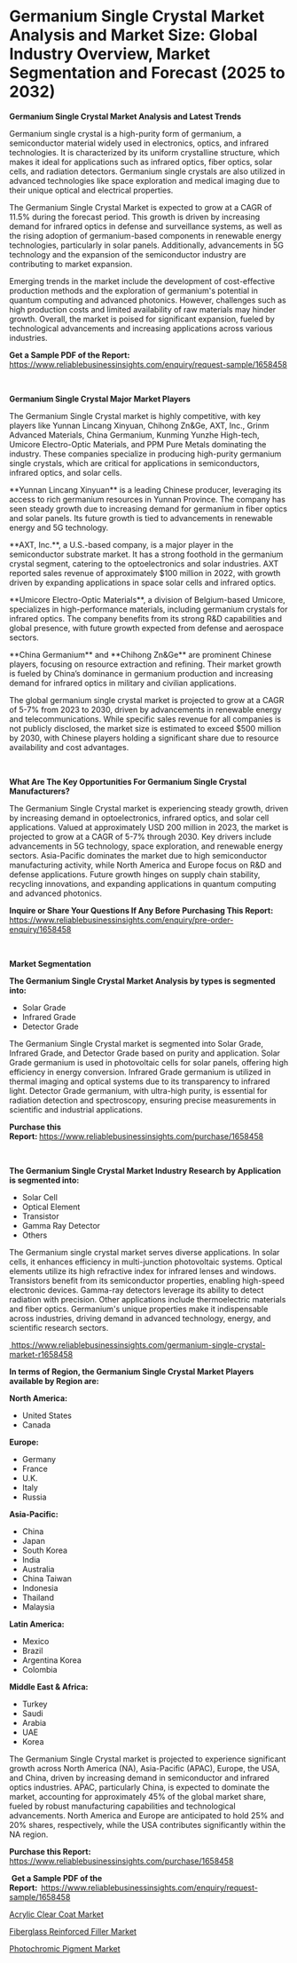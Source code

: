 <p><h1>Germanium Single Crystal Market Analysis and Market Size: Global Industry Overview, Market Segmentation and Forecast (2025 to 2032)</h1></p><p><strong>Germanium Single Crystal Market Analysis and Latest Trends</strong></p>
<p><p>Germanium single crystal is a high-purity form of germanium, a semiconductor material widely used in electronics, optics, and infrared technologies. It is characterized by its uniform crystalline structure, which makes it ideal for applications such as infrared optics, fiber optics, solar cells, and radiation detectors. Germanium single crystals are also utilized in advanced technologies like space exploration and medical imaging due to their unique optical and electrical properties.</p><p>The Germanium Single Crystal Market is expected to grow at a CAGR of 11.5% during the forecast period. This growth is driven by increasing demand for infrared optics in defense and surveillance systems, as well as the rising adoption of germanium-based components in renewable energy technologies, particularly in solar panels. Additionally, advancements in 5G technology and the expansion of the semiconductor industry are contributing to market expansion.</p><p>Emerging trends in the market include the development of cost-effective production methods and the exploration of germanium's potential in quantum computing and advanced photonics. However, challenges such as high production costs and limited availability of raw materials may hinder growth. Overall, the market is poised for significant expansion, fueled by technological advancements and increasing applications across various industries.</p></p>
<p><strong>Get a Sample PDF of the Report:&nbsp;</strong> <a href="https://www.reliablebusinessinsights.com/enquiry/request-sample/1658458?utm_campaign=39&utm_medium=2&utm_source=Github&utm_content=ia&utm_term=26012025&utm_id=germanium-single-crystal">https://www.reliablebusinessinsights.com/enquiry/request-sample/1658458</a></p>
<p>&nbsp;</p>
<p><strong>Germanium Single Crystal Major Market Players</strong></p>
<p><p>The Germanium Single Crystal market is highly competitive, with key players like Yunnan Lincang Xinyuan, Chihong Zn&Ge, AXT, Inc., Grinm Advanced Materials, China Germanium, Kunming Yunzhe High-tech, Umicore Electro-Optic Materials, and PPM Pure Metals dominating the industry. These companies specialize in producing high-purity germanium single crystals, which are critical for applications in semiconductors, infrared optics, and solar cells.</p><p>**Yunnan Lincang Xinyuan** is a leading Chinese producer, leveraging its access to rich germanium resources in Yunnan Province. The company has seen steady growth due to increasing demand for germanium in fiber optics and solar panels. Its future growth is tied to advancements in renewable energy and 5G technology.</p><p>**AXT, Inc.**, a U.S.-based company, is a major player in the semiconductor substrate market. It has a strong foothold in the germanium crystal segment, catering to the optoelectronics and solar industries. AXT reported sales revenue of approximately $100 million in 2022, with growth driven by expanding applications in space solar cells and infrared optics.</p><p>**Umicore Electro-Optic Materials**, a division of Belgium-based Umicore, specializes in high-performance materials, including germanium crystals for infrared optics. The company benefits from its strong R&D capabilities and global presence, with future growth expected from defense and aerospace sectors.</p><p>**China Germanium** and **Chihong Zn&Ge** are prominent Chinese players, focusing on resource extraction and refining. Their market growth is fueled by China’s dominance in germanium production and increasing demand for infrared optics in military and civilian applications.</p><p>The global germanium single crystal market is projected to grow at a CAGR of 5-7% from 2023 to 2030, driven by advancements in renewable energy and telecommunications. While specific sales revenue for all companies is not publicly disclosed, the market size is estimated to exceed $500 million by 2030, with Chinese players holding a significant share due to resource availability and cost advantages.</p></p>
<p>&nbsp;</p>
<p><strong>What Are The Key Opportunities For Germanium Single Crystal Manufacturers?</strong></p>
<p><p>The Germanium Single Crystal market is experiencing steady growth, driven by increasing demand in optoelectronics, infrared optics, and solar cell applications. Valued at approximately USD 200 million in 2023, the market is projected to grow at a CAGR of 5-7% through 2030. Key drivers include advancements in 5G technology, space exploration, and renewable energy sectors. Asia-Pacific dominates the market due to high semiconductor manufacturing activity, while North America and Europe focus on R&D and defense applications. Future growth hinges on supply chain stability, recycling innovations, and expanding applications in quantum computing and advanced photonics.</p></p>
<p><strong>Inquire or Share Your Questions If Any Before Purchasing This Report:</strong> <a href="https://www.reliablebusinessinsights.com/enquiry/pre-order-enquiry/1658458?utm_campaign=39&utm_medium=2&utm_source=Github&utm_content=ia&utm_term=26012025&utm_id=germanium-single-crystal">https://www.reliablebusinessinsights.com/enquiry/pre-order-enquiry/1658458</a></p>
<p>&nbsp;</p>
<p><strong>Market Segmentation</strong></p>
<p><strong>The Germanium Single Crystal Market Analysis by types is segmented into:</strong></p>
<p><ul><li>Solar Grade</li><li>Infrared Grade</li><li>Detector Grade</li></ul></p>
<p><p>The Germanium Single Crystal market is segmented into Solar Grade, Infrared Grade, and Detector Grade based on purity and application. Solar Grade germanium is used in photovoltaic cells for solar panels, offering high efficiency in energy conversion. Infrared Grade germanium is utilized in thermal imaging and optical systems due to its transparency to infrared light. Detector Grade germanium, with ultra-high purity, is essential for radiation detection and spectroscopy, ensuring precise measurements in scientific and industrial applications.</p></p>
<p><strong>Purchase this Report:&nbsp;</strong><a href="https://www.reliablebusinessinsights.com/purchase/1658458?utm_campaign=39&utm_medium=2&utm_source=Github&utm_content=ia&utm_term=26012025&utm_id=germanium-single-crystal">https://www.reliablebusinessinsights.com/purchase/1658458</a></p>
<p>&nbsp;</p>
<p><strong>The Germanium Single Crystal Market Industry Research by Application is segmented into:</strong></p>
<p><ul><li>Solar Cell</li><li>Optical Element</li><li>Transistor</li><li>Gamma Ray Detector</li><li>Others</li></ul></p>
<p><p>The Germanium single crystal market serves diverse applications. In solar cells, it enhances efficiency in multi-junction photovoltaic systems. Optical elements utilize its high refractive index for infrared lenses and windows. Transistors benefit from its semiconductor properties, enabling high-speed electronic devices. Gamma-ray detectors leverage its ability to detect radiation with precision. Other applications include thermoelectric materials and fiber optics. Germanium's unique properties make it indispensable across industries, driving demand in advanced technology, energy, and scientific research sectors.</p></p>
<p><a href="https://www.reliablebusinessinsights.com/germanium-single-crystal-market-r1658458?utm_campaign=39&utm_medium=2&utm_source=Github&utm_content=ia&utm_term=26012025&utm_id=germanium-single-crystal">&nbsp;https://www.reliablebusinessinsights.com/germanium-single-crystal-market-r1658458</a></p>
<p><strong>In terms of Region, the Germanium Single Crystal Market Players available by Region are:</strong></p>
<p>
    <p> <strong> North America: </strong>
        <ul>
            <li>United States</li>
            <li>Canada</li>
        </ul>
        </p> 
    <p> <strong> Europe: </strong>
        <ul>
            <li>Germany</li>
            <li>France</li>
            <li>U.K.</li>
            <li>Italy</li>
            <li>Russia</li>
        </ul>
        </p> 
    <p> <strong> Asia-Pacific: </strong>
        <ul>
            <li>China</li>
            <li>Japan</li>
            <li>South Korea</li>
            <li>India</li>
            <li>Australia</li>
            <li>China Taiwan</li>
            <li>Indonesia</li>
            <li>Thailand</li>
            <li>Malaysia</li>
        </ul>
        </p> 
    <p> <strong> Latin America: </strong>
        <ul>
            <li>Mexico</li>
            <li>Brazil</li>
            <li>Argentina Korea</li>
            <li>Colombia</li>
        </ul>
        </p> 
    <p> <strong> Middle East & Africa: </strong>
        <ul>
            <li>Turkey</li>
            <li>Saudi</li>
            <li>Arabia</li>
            <li>UAE</li>
            <li>Korea</li>
        </ul>
    </p>
    </p>
<p><p>The Germanium Single Crystal market is projected to experience significant growth across North America (NA), Asia-Pacific (APAC), Europe, the USA, and China, driven by increasing demand in semiconductor and infrared optics industries. APAC, particularly China, is expected to dominate the market, accounting for approximately 45% of the global market share, fueled by robust manufacturing capabilities and technological advancements. North America and Europe are anticipated to hold 25% and 20% shares, respectively, while the USA contributes significantly within the NA region.</p></p>
<p><strong>Purchase this Report: </strong><a href="https://www.reliablebusinessinsights.com/purchase/1658458?utm_campaign=39&utm_medium=2&utm_source=Github&utm_content=ia&utm_term=26012025&utm_id=germanium-single-crystal">https://www.reliablebusinessinsights.com/purchase/1658458</a></p>
<p>&nbsp;<strong>Get a Sample PDF of the Report:&nbsp;&nbsp;</strong><a href="https://www.reliablebusinessinsights.com/enquiry/request-sample/1658458?utm_campaign=39&utm_medium=2&utm_source=Github&utm_content=ia&utm_term=26012025&utm_id=germanium-single-crystal">https://www.reliablebusinessinsights.com/enquiry/request-sample/1658458</a></p>
<p><strong></strong></p>
<p><p><a href="https://github.com/lalolatiot/Market-Research-Report-List-1/blob/main/acrylic-clear-coat-market.md?utm_campaign=39&utm_medium=2&utm_source=Github&utm_content=ia&utm_term=26012025&utm_id=germanium-single-crystal">Acrylic Clear Coat Market</a></p><p><a href="https://github.com/ternainglin/Market-Research-Report-List-1/blob/main/fiberglass-reinforced-filler-market.md?utm_campaign=39&utm_medium=2&utm_source=Github&utm_content=ia&utm_term=26012025&utm_id=germanium-single-crystal">Fiberglass Reinforced Filler Market</a></p><p><a href="https://github.com/zurubting/Market-Research-Report-List-1/blob/main/photochromic-pigment-market.md?utm_campaign=39&utm_medium=2&utm_source=Github&utm_content=ia&utm_term=26012025&utm_id=germanium-single-crystal">Photochromic Pigment Market</a></p></p>